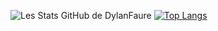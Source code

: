 ![Les Stats GitHub de DylanFaure](https://github-readme-stats.vercel.app/api?username=DylanFaure&count_private=true&show_icons=true&theme=radical)
[![Top Langs](https://github-readme-stats.vercel.app/api/top-langs/?username=DylanFaure&layout=compact)](https://github.com/DylanFaure/github-readme-stats)

